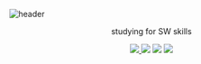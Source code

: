 
![header](https://capsule-render.vercel.app/api?type=waving&color=auto&height=300&section=header&text=Welcome&fontSize=90&animation=fadeIn&fontAlignY=38&desc=Brain's%20GitHub%20Profile%2&descAlignY=51&descAlign=62)
<p align='center'> studying for SW skills </p>
<p align='center'>
  <a href="https://github.com/kyechan99/capsule-render/labels/Idea">
    <img src="https://img.shields.io/badge/c-A8B9CC?style=flate&logo=c&logoColor=white">
  </a>
  <a>
    <img src="https://img.shields.io/badge/k8s-326CE5?style=flate&logo=kubernetes&logoColor=white">
  </a>
  <a>
    <img src="https://img.shields.io/badge/python-3776AB?style=flate&logo=python&logoColor=white">
  </a>
  <a>
    <img src="https://img.shields.io/badge/pytorch-EE4C2C?style=flate&logo=pytorch&logoColor=white">
  </a>
</p>


<!--
**Brain-chun/Brain-chun** is a ✨ _special_ ✨ repository because its `README.md` (this file) appears on your GitHub profile.

Here are some ideas to get you started:

- 🔭 I’m currently working on ...
- 🌱 I’m currently learning ...
- 👯 I’m looking to collaborate on ...
- 🤔 I’m looking for help with ...
- 💬 Ask me about ...
- 📫 How to reach me: ...
- 😄 Pronouns: ...
- ⚡ Fun fact: ...
-->
